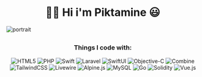  <h1 align="center">✋🏽 Hi i'm Piktamine 😃</h1>

<img alt="portrait" src="https://kinsta.com/es/wp-content/uploads/sites/8/2021/08/laravel-9.jpeg" />

##
<h3 align="center">Things I code with:</h3>
<p align="center">
  <img alt="HTML5" src="https://img.shields.io/badge/-Web-E34F26?style=for-the-badge&logo=html5&logoColor=white" />
  <img alt="PHP" src="https://img.shields.io/badge/-PHP-777BB4?style=for-the-badge&logo=php&logoColor=white" />
  <img alt="Swift" src="https://img.shields.io/badge/-Swift-F05138?style=for-the-badge&logo=swift&logoColor=white" />
  <img alt="Laravel" src="https://img.shields.io/badge/-Laravel-FF2D20?style=for-the-badge&logo=laravel&logoColor=white" />
  <img alt="SwiftUI" src="https://img.shields.io/badge/-SwiftUI-3955A3?style=for-the-badge&logo=swift&logoColor=white" />
  <img alt="Objective-C" src="https://img.shields.io/badge/-ObjectiveC-A8B9CC?style=for-the-badge&logo=c&logoColor=white" />
  <img alt="Combine" src="https://img.shields.io/badge/-Combine-00B2A5?style=for-the-badge&logo=swift&logoColor=white" />
  <img alt="TailwindCSS" src="https://img.shields.io/badge/-TailwindCSS-06B6D4?style=for-the-badge&logo=tailwindcss&logoColor=white" />
  <img alt="Livewire" src="https://img.shields.io/badge/-Livewire-4E56A6?style=for-the-badge&logo=livewire&logoColor=white" />
  <img alt="Alpine.js" src="https://img.shields.io/badge/-Alpine.js-8BC0D0?style=for-the-badge&logo=alpinedotjs&logoColor=white" />
  <img alt="MySQL" src="https://img.shields.io/badge/-MySQL-4479A1?style=for-the-badge&logo=mysql&logoColor=white" />
  <img alt="Go" src="https://img.shields.io/badge/-Go-00ADD8?style=for-the-badge&logo=go&logoColor=white" />
  <img alt="Solidity" src="https://img.shields.io/badge/-Solidity-363636?style=for-the-badge&logo=solidity&logoColor=white" />
  <img alt="Vue.js" src="https://img.shields.io/badge/-Vue.js-4FC08D?style=for-the-badge&logo=vuedotjs&logoColor=green" />
</p>
<!--
**piktamine/piktamine** is a ✨ _special_ ✨ repository because its `README.md` (this file) appears on your GitHub profile.

Here are some ideas to get you started:

- 🔭 I’m currently working on ...
- 🌱 I’m currently learning ...
- 👯 I’m looking to collaborate on ...
- 🤔 I’m looking for help with ...
- 💬 Ask me about ...
- 📫 How to reach me: ...
- 😄 Pronouns: ...
- ⚡ Fun fact: ...
-->
